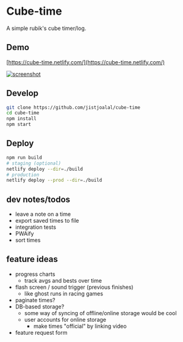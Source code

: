 # Cube-time

A simple rubik's cube timer/log.

## Demo

[https://cube-time.netlify.com/](https://cube-time.netlify.com/)

[![screenshot](https://i.imgur.com/iZQT3vA.png)](https://cube-time.netlify.com/)

## Develop

```bash
git clone https://github.com/jistjoalal/cube-time
cd cube-time
npm install
npm start
```

## Deploy

```bash
npm run build
# staging (optional)
netlify deploy --dir=./build
# production
netlify deploy --prod --dir=./build
```

## dev notes/todos

- leave a note on a time
- export saved times to file
- integration tests
- PWAify
- sort times

## feature ideas

- progress charts
  - track avgs and bests over time
- flash screen / sound trigger (previous finishes)
  - like ghost runs in racing games
- paginate times?
- DB-based storage?
  - some way of syncing of offline/online storage would be cool
  - user accounts for online storage
    - make times "official" by linking video
- feature request form
